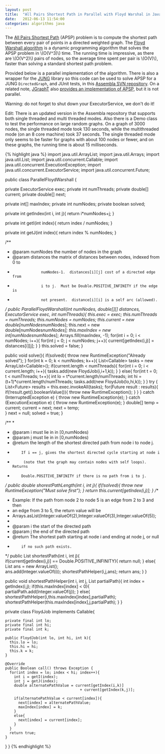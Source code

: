 ```yaml
---
layout: post
title:  "All Pairs Shortest Path in Parallel with Floyd Warshal in Java"
date:   2012-06-13 11:54:00
categories: algorithms java
---
```


The [All Pairs Shortest Path](http://en.wikipedia.org/wiki/Shortest_path_problem#All-pairs_shortest_paths) (APSP) problem is to compute the shortest path between every pair of points in a directed weighted graph.  The [Floyd Warshall algorithm](http://en.wikipedia.org/wiki/Floyd%E2%80%93Warshall_algorithm) is a dynamic programming algorithm that solves the APSP problem in \\(O(V^3)\\) time. The running time is impressive, as there are \\(O(V^2)\\) pairs of nodes, so the average time spent per pair is \\(O(V)\\), faster than solving a standard shortest path problem.

Provided below is a parallel implementation of the algorithm.  There is also a wrapper for the [JUNG](http://jung.sourceforge.net/) library so this code can be used to solve APSP for a JUNG `DirectedGraph`, and JUnit tests, in this [Assembla SVN repository](http://www.assembla.com/code/apsp/subversion/nodes).  On a related note, [JGraphT](http://jgrapht.org/) also [provides an implementation of APSP](http://jgrapht.org/javadoc/org/jgrapht/alg/FloydWarshallShortestPaths.html), but it is not parallel.

Warning: do not forget to shut down your ExecutorService, we don't do it!

Edit: There is an updated version in the Assembla repository that supports both single threaded and multi threaded modes.  Also there is a Demo class to test the performance on large random graphs.  On a graph of 3000 nodes, the single threaded mode took 130 seconds, while the multithreaded mode (on an 8 core machine) took 37 seconds.  The single threaded mode only seems to be faster for graphs with about 100 nodes or fewer, and on these graphs, the running time is about 15 milliseconds.

{% highlight java %}
import java.util.ArrayList;
import java.util.Arrays;
import java.util.List;
import java.util.concurrent.Callable;
import java.util.concurrent.ExecutionException;
import java.util.concurrent.ExecutorService;
import java.util.concurrent.Future;

public class ParallelFloydWarshall {
  
  private ExecutorService exec;
  private int numThreads;
  private double[] current;
  private double[] next;
  
  private int[] maxIndex;
  private int numNodes;
  private boolean solved;
  
  private int getIndex(int i, int j){
    return i*numNodes+j;
  }
  
  private int getI(int index){
    return index / numNodes;
  }
  
  private int getJ(int index){
    return index % numNodes;
  }
  
  /**
   * @param numNodes the number of nodes in the graph
   * @param distances the matrix of distances between nodes, indexed from 0 to
   *                  numNodes-1.  distances[i][j] cost of a directed edge from
   *                  i to j.  Must be Double.POSITIVE_INFINITY if the edge is
   *                  not present.  distance[i][i] is a self arc (allowed).
   */
  public ParallelFloydWarshall(int numNodes, double[][] distances,
                               ExecutorService exec, int numThreads){
    this.exec = exec;
    this.numThreads = numThreads;
    this.numNodes = numNodes;
    this.current = new double[numNodes*numNodes];
    this.next = new double[numNodes*numNodes];
    this.maxIndex = new int[numNodes*numNodes];
    Arrays.fill(maxIndex, -1);
    for(int i = 0; i < numNodes; i++){
      for(int j = 0; j < numNodes; j++){
        current[getIndex(i,j)] = distances[i][j];
      }
    }
    this.solved = false;
  }
  
  public void solve(){
    if(solved){
      throw new RuntimeException("Already solved");
    }
    for(int k = 0; k < numNodes; k++){
      List<Callable<Boolean>> tasks = new ArrayList<Callable<Boolean>>();
      if(current.length < numThreads){
        for(int i = 0; i < current.length; i++){
          tasks.add(new FloydJob(i,i+1,k));
        }
      }
      else{
        for(int t = 0; t < numThreads; t++){
          int lo = t*current.length/numThreads;
          int hi = (t+1)*current.length/numThreads;
          tasks.add(new FloydJob(lo,hi,k));
        }
      }
      try {
        List<Future<Boolean>> results = this.exec.invokeAll(tasks);
        for(Future<Boolean> result : results){
          if(!result.get().booleanValue()){
            throw new RuntimeException();
          }
        }
      } catch (InterruptedException e) {
        throw new RuntimeException(e);
      } catch (ExecutionException e) {
        throw new RuntimeException(e);
      }
      double[] temp = current;
      current = next;
      next = temp;      
    }
    next = null;
    solved = true;
  }
  
  /**
   * 
   * @param i must lie in in [0,numNodes)
   * @param j must lie in in [0,numNodes)
   * @return the length of the shortest directed path from node i to node j.
   *         If i == j, gives the shortest directed cycle starting at node i
   *          (note that the graph may contain nodes with self loops).  Returns
   *         Double.POSITIVE_INFINITY if there is no path from i to j.
   */
  public double shorestPathLength(int i, int j){
    if(!solved){
      throw new RuntimeException("Must solve first");
    }
    return this.current[getIndex(i,j)];
  }
  /**
   * Example: If the path from node 2 to node 5 is an edge from 2 to 3 and then
   * an edge from 3 to 5, the return value will be
   * Arrays.asList(Integer.valueOf(2),Integer.valueOf(3),Integer.valueOf(5));
   * 
   * @param i the start of the directed path
   * @param j the end of the directed path
   * @return The shortest path starting at node i and ending at node j, or null
   *         if no such path exists.
   */
  public List<Integer> shortestPath(int i, int j){    
    if(current[getIndex(i,j)] == Double.POSITIVE_INFINITY){
      return null;
    }
    else{
      List<Integer> ans = new ArrayList<Integer>();      
      ans.add(Integer.valueOf(i));
      shortestPathHelper(i,j,ans);
      return ans;
    }
  }
  
  public void shortestPathHelper(int i, int j, List<Integer> partialPath){
    int index = getIndex(i,j);
    if(this.maxIndex[index] < 0){
      partialPath.add(Integer.valueOf(j));
    }
    else{
      shortestPathHelper(i,this.maxIndex[index],partialPath);
      shortestPathHelper(this.maxIndex[index],j,partialPath);
    }
  }
  
  private class FloydJob implements Callable<Boolean>{
    
    private final int lo;
    private final int hi;
    private final int k;
    
    public FloydJob(int lo, int hi, int k){
      this.lo = lo;
      this.hi = hi;
      this.k = k;
    }

    @Override
    public Boolean call() throws Exception {
      for(int index = lo; index < hi; index++){
        int i = getI(index);
        int j = getJ(index);
        double alternatePathValue = current[getIndex(i,k)]
                                      + current[getIndex(k,j)];
         
        if(alternatePathValue < current[index]){
          next[index] = alternatePathValue;
          maxIndex[index] = k;
        }
        else{
          next[index] = current[index];
        }
      }
      return true;
    }
  }
}
{% endhighlight %}